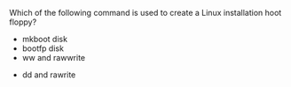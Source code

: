 Which of the following command is used to create a Linux installation hoot floppy?
* mkboot disk
* bootfp disk
* ww and rawwrite
+ dd and rawrite
